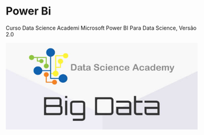 # Power Bi
 Curso Data Science Academi Microsoft Power BI Para Data Science, Versão 2.0
 
 ![dados.jpg](https://github.com/alexsiks/Curso_DataScience-Power-Bi/blob/1f2804856a4ee0e92bacca4abc53031767163be4/dados.jpg)
